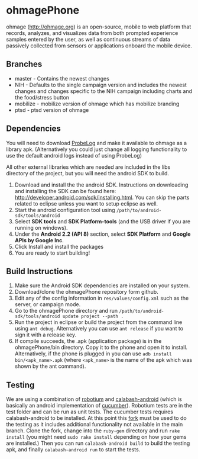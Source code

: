 ohmagePhone
============

ohmage (http://ohmage.org) is an open-source, mobile to web platform that records, 
analyzes, and visualizes data from both prompted experience samples entered by the 
user, as well as continuous streams of data passively collected from sensors or 
applications onboard the mobile device. 

Branches
--------

* master - Contains the newest changes
* NIH - Defaults to the single campaign version and includes the newest changes and changes
specific to the NIH campaign including charts and the food/stress button
* mobilize - mobilize version of ohmage which has mobilize branding
* ptsd - ptsd version of ohmage

Dependencies
------------

You will need to download [ProbeLog](https://github.com/cens/ProbeLog) and make it available to
ohmage as a library apk. (Alternatively you could just change all logging functionality to use
the default android logs instead of using ProbeLog)

All other external libraries which are needed are included in the libs directory of the project,
but you will need the android SDK to build.

1. Download and install the the android SDK. Instructions on downloading and installing the
SDK can be found here: http://developer.android.com/sdk/installing.html. You can skip the parts
related to eclipse unless you want to setup eclipse as well.
2. Start the android configuration tool using `/path/to/android-sdk/tools/android`
3. Select **SDK tools** and **SDK Platform-tools** (and the USB driver if you are running on windows).
4. Under the **Android 2.2 (API 8)** section, select **SDK Platform** and **Google APIs by Google Inc**.
5. Click Install and install the packages
6. You are ready to start building!

Build Instructions
------------------

1. Make sure the Android SDK dependencies are installed on your system.
2. Download/clone the ohmagePhone repository form github.
3. Edit any of the config information in `res/values/config.xml` such as the server, or campaign mode.
4. Go to the ohmagePhone directory and run `/path/to/android-sdk/tools/android update project --path .`
5. Run the project in eclipse or build the project from the command line using `ant debug`. Alternatively
you can use `ant release` if you want to sign it with a release key.
6. If compile succeeds, the .apk (application package) is in the ohmagePhone/bin directory. 
Copy it to the phone and open it to install. Alternatively, if the phone is plugged in you 
can use `adb install bin/<apk_name>.apk` (where `<apk_name>` is the name of the apk which was 
shown by the ant command).

Testing
-------

We are using a combination of [robotium](http://code.google.com/p/robotium/) and
[calabash-android](https://github.com/calabash/calabash-android) (which is basically an android
implementation of [cucumber](https://github.com/cucumber/cucumber)). Robotium tests are in the test folder
and can be run as unit tests. The cucumber tests requires calabash-android to be installed. At this point
this [fork](https://github.com/cketcham/calabash-android) must be used to do the testing as it includes
additional functionality not available in the main branch. Clone the fork, change into the `ruby-gem`
directory and run `rake install` (you might need `sudo rake install` depending on how your gems are
installed.) Then you can run `calabash-android build` to build the testing apk, and finally
`calabash-android run` to start the tests.